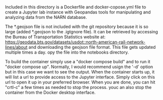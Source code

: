Included in this directory is a Dockerfile and docker-copose.yml file to create a Jupyter lab
instance with Geopandas tools for manipulating and analyzing data from the NARN database.

The *.geojson file is not included with the git repository because it is so large (added *.geojson to the .igtgnore file). It can be retrieved by accessing the Bureau of Transportation Statistics website at:
https://geodata.bts.gov/datasets/usdot::north-american-rail-network-lines/about and downloading the geojson file format. This file gets updated multiple times a day. opy the file into the notebooks directory.

To build the container simply use a "docker compose build" and to run it "docker compose up".
Normally, I would recommend usign the '-d' option but in this case we want to see the output. When the container starts up, it will list a url to provide access to the Jupyter interface. Simply click on this url to open it up in your preferred browser. When you are done, you can hit "crtl-c" a few times as needed to stop the process. youc an also stop the container from the Docker desktop interface.